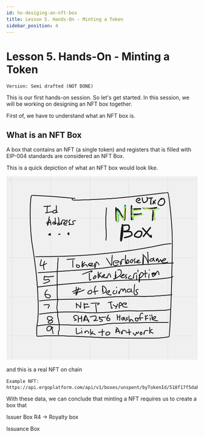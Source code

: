 ```yaml
---
id: ho-desiging-an-nft-box
title: Lesson 5. Hands-On - Minting a Token
sidebar_position: 4
---
```


# Lesson 5. Hands-On - Minting a Token

```text title="Completion Status"
Version: Semi drafted (NOT DONE)
```

This is our first hands-on session. So let's get started. In this session, we will be working on designing an NFT box together.

First of, we have to understand what an NFT box is.

## What is an NFT Box
A box that contains an NFT (a single token) and registers that is filled with EIP-004 standards are considered an NFT Box.

This is a quick depiction of what an NFT box would look like.

![NFT Box](../../../static/img/nftbox.png)

and this is a real NFT on chain

```
Example NFT:
https://api.ergoplatform.com/api/v1/boxes/unspent/byTokenId/518f17f5dabd265e92af7dfced645b8d283a67c01970be4dc9c5e4688b54257f
```

With these data, we can conclude that minting a NFT requires us to create a box that 

Issuer Box
R4 -> Royalty box

Issuance Box